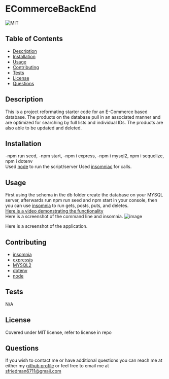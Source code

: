 # ECommerceBackEnd
![MIT](https://img.shields.io/badge/license-MIT-green)
## Table of Contents
- [Description](#description)
- [Installation](#installation)
- [Usage](#usage)
- [Contributing](#contributing)
- [Tests](#tests)
- [License](#license)
- [Questions](#questions)
## Description
This is a project reformating starter code for an E-Commerce based database. The products on the database pull in an associated manner and are optimized for searching by full lists and individual IDs. The products are also able to be updated and deleted.
## Installation
-npm run seed, -npm start, -npm i express, -npm i mysql2, npm i sequelize, npm i dotenv<br>
Used [node](https://nodejs.org/en/) to run the script/server
Used [insomniac](https://insomnia.rest/) for calls.
## Usage
First using the schema in the db folder create the database on your MYSQL server, afterwards run npm run seed and npm start in your console, then you can use [insomnia](https://insomnia.rest/) to run gets, posts, puts, and deletes. <br>
[Here is a video demonstrating the functionality](https://watch.screencastify.com/v/lPErzMjJdsEi7ORPY3UN) <br>
Here is a screenshot of the command line and insomnia.
![image](https://user-images.githubusercontent.com/123116188/226477955-df4aa7b1-73b5-4a2c-aa8d-e780bd32e88f.png)

Here is a screenshot of the application.
## Contributing
- [insomnia](https://insomnia.rest/) 
- [expressjs](expressjs.com)
- [MYSQL2](https://github.com/sidorares/node-mysql2#readme)
- [dotenv](https://github.com/motdotla/dotenv#readme)
- [node](https://nodejs.org/en/)
## Tests
N/A
## License
Covered under MIT license, refer to license in repo
## Questions
If you wish to contact me or have additional questions you can reach me at either my [github profile](https://github.com/reverofsuturb) or feel free to email me at [sfriedman6711@gmail.com](mailto:sfriedman6711@gmail.com)
